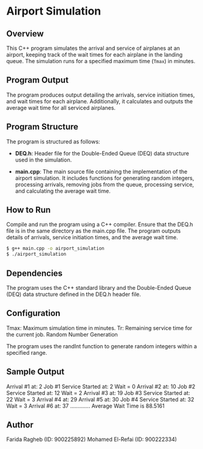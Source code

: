 # Airport Simulation

## Overview

This C++ program simulates the arrival and service of airplanes at an airport, keeping track of the wait times for each airplane in the landing queue. The simulation runs for a specified maximum time (`Tmax`) in minutes.

## Program Output

The program produces output detailing the arrivals, service initiation times, and wait times for each airplane. Additionally, it calculates and outputs the average wait time for all serviced airplanes.

## Program Structure

The program is structured as follows:

- **DEQ.h**: Header file for the Double-Ended Queue (DEQ) data structure used in the simulation.

- **main.cpp**: The main source file containing the implementation of the airport simulation. It includes functions for generating random integers, processing arrivals, removing jobs from the queue, processing service, and calculating the average wait time.

## How to Run

Compile and run the program using a C++ compiler. Ensure that the DEQ.h file is in the same directory as the main.cpp file. The program outputs details of arrivals, service initiation times, and the average wait time.

```bash
$ g++ main.cpp -o airport_simulation
$ ./airport_simulation
```

## Dependencies

The program uses the C++ standard library and the Double-Ended Queue (DEQ) data structure defined in the DEQ.h header file.

## Configuration

Tmax: Maximum simulation time in minutes.
Tr: Remaining service time for the current job.
Random Number Generation

The program uses the randInt function to generate random integers within a specified range.

## Sample Output
Arrival #1 at: 2
Job #1 Service Started at: 2 Wait = 0
Arrival #2 at: 10
Job #2 Service Started at: 12 Wait = 2
Arrival #3 at: 19
Job #3 Service Started at: 22 Wait = 3
Arrival #4 at: 29
Arrival #5 at: 30
Job #4 Service Started at: 32 Wait = 3
Arrival #6 at: 37
.............
Average Wait Time is 88.5161

## Author

Farida Ragheb (ID: 900225892)
Mohamed El-Refai (ID: 900222334)
